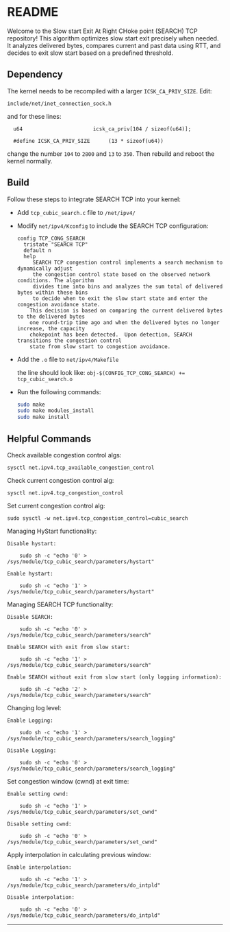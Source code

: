 # README

Welcome to the Slow start Exit At Right CHoke point (SEARCH) TCP repository! This algorithm optimizes slow start exit precisely when needed. It analyzes delivered bytes, compares current and past data using RTT, and decides to exit slow start based on a predefined threshold.

## Dependency 

The kernel needs to be recompiled with a larger `ICSK_CA_PRIV_SIZE`.
Edit:

`include/net/inet_connection_sock.h`

and for these lines:

````
  u64                       icsk_ca_priv[104 / sizeof(u64)];
  
  #define ICSK_CA_PRIV_SIZE      (13 * sizeof(u64))
````

change the number `104` to `2800` and `13` to `350`.  Then rebuild and reboot the kernel normally.


## Build

Follow these steps to integrate SEARCH TCP into your kernel:

* Add `tcp_cubic_search.c` file to `/net/ipv4/`

* Modify `net/ipv4/Kconfig` to include the SEARCH TCP configuration:
	  
	  config TCP_CONG_SEARCH
		tristate "SEARCH TCP"
		default n
		help
		   SEARCH TCP congestion control implements a search mechanism to dynamically adjust
  		   the congestion control state based on the observed network conditions. The algorithm
  		   divides time into bins and analyzes the sum total of delivered bytes within these bins
  		   to decide when to exit the slow start state and enter the congestion avoidance state.
  		  This decision is based on comparing the current delivered bytes to the delivered bytes
  		  one round-trip time ago and when the delivered bytes no longer increase, the capacity
  		  chokepoint has been detected.  Upon detection, SEARCH transitions the congestion control
  		  state from slow start to congestion avoidance.

* Add the `.o` file to `net/ipv4/Makefile`
  
  the line should look like: `obj-$(CONFIG_TCP_CONG_SEARCH) += tcp_cubic_search.o`
  
* Run the following commands:

    ```bash
    sudo make
    sudo make modules_install
    sudo make install
    ```

## Helpful Commands

Check available congestion control algs:

	sysctl net.ipv4.tcp_available_congestion_control

Check current congestion control alg:

	sysctl net.ipv4.tcp_congestion_control

Set current congestion control alg:

	sudo sysctl -w net.ipv4.tcp_congestion_control=cubic_search
    
	
Managing HyStart functionality:

	Disable hystart: 
 
 		sudo sh -c "echo '0' > /sys/module/tcp_cubic_search/parameters/hystart"
   
 	Enable hystart: 
  
  		sudo sh -c "echo '1' > /sys/module/tcp_cubic_search/parameters/hystart"


Managing SEARCH TCP functionality:

	Disable SEARCH: 
 
 		sudo sh -c "echo '0' > /sys/module/tcp_cubic_search/parameters/search"
   
 	Enable SEARCH with exit from slow start: 
  
  		sudo sh -c "echo '1' > /sys/module/tcp_cubic_search/parameters/search"
    
  	Enable SEARCH without exit from slow start (only logging information):
   
   		sudo sh -c "echo '2' > /sys/module/tcp_cubic_search/parameters/search"
   
Changing log level:  

	Enable Logging: 
 
 		sudo sh -c "echo '1' > /sys/module/tcp_cubic_search/parameters/search_logging"
    
  	Disable Logging:
   
   		sudo sh -c "echo '0' > /sys/module/tcp_cubic_search/parameters/search_logging"

Set congestion window (cwnd) at exit time:  

	Enable setting cwnd: 
 
 		sudo sh -c "echo '1' > /sys/module/tcp_cubic_search/parameters/set_cwnd"
    
  	Disable setting cwnd:
   
   		sudo sh -c "echo '0' > /sys/module/tcp_cubic_search/parameters/set_cwnd"

Apply interpolation in calculating previous window:  

	Enable interpolation: 
 
 		sudo sh -c "echo '1' > /sys/module/tcp_cubic_search/parameters/do_intpld"
    
  	Disable interpolation:
   
   		sudo sh -c "echo '0' > /sys/module/tcp_cubic_search/parameters/do_intpld"     
----------------
